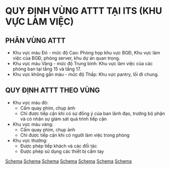 # QUY ĐỊNH VÙNG ATTT TẠI ITS (KHU VỰC LÀM VIỆC)

## PHÂN VÙNG ATTT
*   Khu vực màu Đỏ - mức độ Cao: Phòng họp khu vực BGĐ, Khu vực làm việc của BGĐ, phòng server, khu dự án quan trọng.
*   Khu vực màu Vàng - mức độ Trung bình: Khu vực làm việc của các phòng ban tại tầng 15 và tầng 17.
*   Khu vực không gắn màu - mức độ Thấp: Khu vực pantry, lối đi chung.

## QUY ĐỊNH ATTT THEO VÙNG
*   Khu vực màu đỏ:
    *   Cấm quay phim, chụp ảnh
    *   Chỉ được tiếp cận khi có sự đồng ý của ban lãnh đạo, trưởng bộ phận và có nhân sự giám sát quá trình tiếp cận
*   Khu vực màu vàng:
    *   Cấm quay phim, chụp ảnh
    *   Chỉ được tiếp cận khi có người làm việc trong phòng
*   Khu vực thường:
    *   Được phép tiếp khách và các đối tác
    *   Được phép sử dụng các thiết bị cầm tay

[Schema](page_42_img_0.png)
[Schema](page_42_img_1.png)
[Schema](page_42_img_2.png)
[Schema](page_42_img_3.png)
[Schema](page_42_img_4.png)
[Schema](page_42_img_5.png)
[Schema](page_42_img_6.png)
